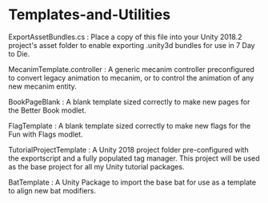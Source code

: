 # Templates-and-Utilities

ExportAssetBundles.cs : Place a copy of this file into your Unity 2018.2 project's asset folder to enable exporting .unity3d bundles for use in 7 Day to Die.

MecanimTemplate.controller : A generic mecanim controller preconfigured to convert legacy animation to mecanim, or to control the animation of any new mecanim entity.  

BookPageBlank : A blank template sized correctly to make new pages for the Better Book modlet.

FlagTemplate : A blank template sized correctly to make new flags for the Fun with Flags modlet.

TutorialProjectTemplate : A Unity 2018 project folder pre-configured with the exportscript and a fully populated tag manager.  This project will be used as the base project for all my Unity tutorial packages.

BatTemplate : A Unity Package to import the base bat for use as a template to align new bat modifiers.
